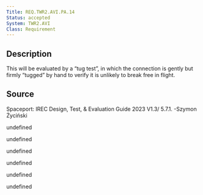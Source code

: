 ```yaml
---
Title: REQ.TWR2.AVI.PA.14
Status: accepted
System: TWR2.AVI
Class: Requirement
---
```


## Description

This will be evaluated by a “tug test”, in which the connection is gently but firmly
“tugged” by hand to verify it is unlikely to break free in flight.

## Source

Spaceport: IREC Design, Test, & Evaluation Guide 2023 V1.3/ 5.7.1. -Szymon Życiński


undefined

undefined

undefined

undefined

undefined

undefined